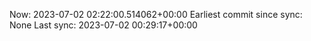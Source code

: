 Now: 2023-07-02 02:22:00.514062+00:00 Earliest commit since sync: None Last sync: 2023-07-02 00:29:17+00:00
